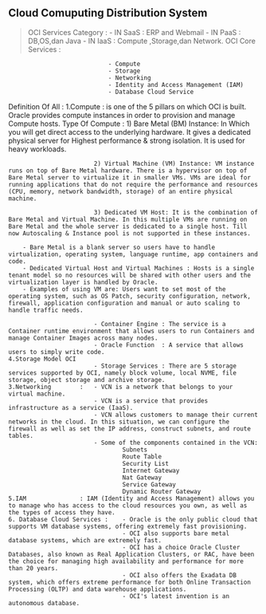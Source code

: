 ## Cloud Comuputing Distribution System
> OCI Services Category     :
                                - IN SaaS : ERP and Webmail
                                - IN PaaS : DB,OS,dan Java
                                - IN IaaS : Compute ,Storage,dan Network.
> OCI Core Services         :   
                               
                                - Compute
                                - Storage
                                - Networking
                                - Identity and Access Management (IAM)
                                - Database Cloud Service

Definition Of All :
    1.Compute : is one of the 5 pillars on which OCI is built. Oracle provides compute instances in order to provision and manage Compute hosts.
        Type Of Compute :
                            1) Bare Metal (BM) Instance: In Which you will get direct access to the underlying hardware. It gives a dedicated physical server for Highest performance & strong isolation. It is used for heavy workloads.

                            2) Virtual Machine (VM) Instance: VM instance runs on top of Bare Metal hardware. There is a hypervisor on top of Bare Metal server to virtualize it in smaller VMs. VMs are ideal for running applications that do not require the performance and resources (CPU, memory, network bandwidth, storage) of an entire physical machine.

                            3) Dedicated VM Host: It is the combination of Bare Metal and Virtual Machine. In this multiple VMs are running on Bare Metal and the whole server is dedicated to a single host. Till now Autoscaling & Instance pool is not supported in these instances.

        - Bare Metal is a blank server so users have to handle virtualization, operating system, language runtime, app containers and code.
        - Dedicated Virtual Host and Virtual Machines : Hosts is a single tenant model so no resources will be shared with other users and the     virtualization layer is handled by Oracle.
        - Examples of using VM are: Users want to set most of the operating system, such as OS Patch, security configuration, network, firewall, application configuration and manual or auto scaling to handle traffic needs. 
        
                            - Container Engine : The service is a Container runtime environment that allows users to run Containers and manage Container Images across many nodes.
                            - Oracle Function  : A service that allows users to simply write code.
    4.Storage Model OCI
                            - Storage Services : There are 5 storage services supported by OCI, namely block volume, local NVME, file storage, object storage and archive storage.
    3.Networking        :   - VCN is a network that belongs to your virtual machine.
                            - VCN is a service that provides infrastructure as a service (IaaS).
                            - VCN allows customers to manage their current networks in the cloud. In this situation, we can configure the firewall as well as set the IP address, construct subnets, and route tables.
                            - Some of the components contained in the VCN:
                                    Subnets
                                    Route Table
                                    Security List
                                    Internet Gateway
                                    Nat Gateway
                                    Service Gateway
                                    Dynamic Router Gateway
    5.IAM               : IAM (Identity and Access Management) allows you to manage who has access to the cloud resources you own, as well as the types of access they have.
    6. Database Cloud Services :    - Oracle is the only public cloud that supports VM database systems, offering extremely fast provisioning.
                                    - OCI also supports bare metal database systems, which are extremely fast.
                                    - OCI has a choice Oracle Cluster Databases, also known as Real Application Clusters, or RAC, have been the choice for managing high availability and performance for more than 20 years.
                                    - OCI also offers the Exadata DB system, which offers extreme performance for both Online Transaction Processing (OLTP) and data warehouse applications.
                                    - OCI's latest invention is an autonomous database.
                                    




